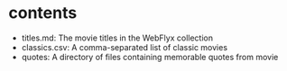 # contents

- titles.md: The movie titles in the WebFlyx collection
- classics.csv: A comma-separated list of classic movies
- quotes: A directory of files containing memorable quotes from movie

